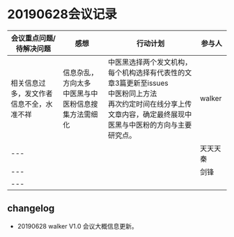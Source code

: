 # 20190628会议记录

会议重点问题/待解决问题 | 感想 | 行动计划 | 参与人
------ | ------ | ------ | ------
相关信息过多，发文作者信息不全，水准不祥| 信息杂乱，方向太多<br>中医黑与中医粉信息搜集方法需细化 | 中医黑选择两个发文机构，每个机构选择有代表性的文章3篇更新至issues<br>中医粉同上方法<br>再次约定时间在线分享上传文章内容，确定最终展现中医黑与中医粉的方向与主要研究点。 | walker
--- |  |  | 天天天秦
--- |  |  | 剑锋
--- |  |  | 

## changelog
- 20190628    walker    V1.0    会议大概信息更新。

